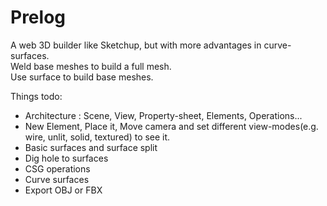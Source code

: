 # Prelog
A web 3D builder like Sketchup, but with more advantages in curve-surfaces.   
Weld base meshes to build a full mesh.  
Use surface to build base meshes.

Things todo:
- Architecture : Scene, View, Property-sheet, Elements, Operations...
- New Element, Place it, Move camera and set different view-modes(e.g. wire, unlit, solid, textured) to see it.
- Basic surfaces and surface split
- Dig hole to surfaces
- CSG operations
- Curve surfaces
- Export OBJ or FBX



